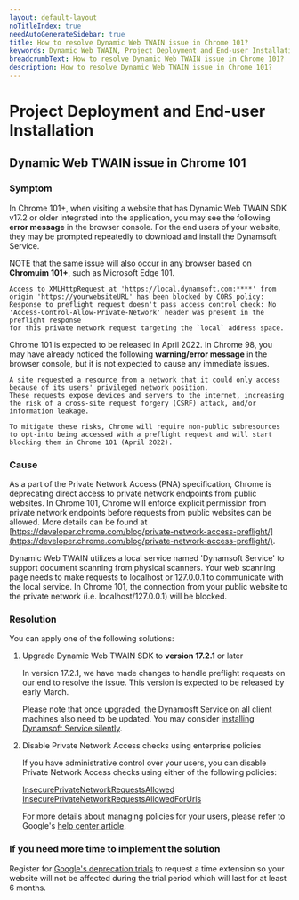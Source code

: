 ```yaml
---
layout: default-layout
noTitleIndex: true
needAutoGenerateSidebar: true
title: How to resolve Dynamic Web TWAIN issue in Chrome 101?
keywords: Dynamic Web TWAIN, Project Deployment and End-user Installation, Chrome 101, Private Network Access, preflight request
breadcrumbText: How to resolve Dynamic Web TWAIN issue in Chrome 101?
description: How to resolve Dynamic Web TWAIN issue in Chrome 101?
---
```


# Project Deployment and End-user Installation

## Dynamic Web TWAIN issue in Chrome 101

### Symptom

 In Chrome 101+, when visiting a website that has Dynamic Web TWAIN SDK v17.2 or older integrated into the application, you may see the following **error message** in the browser console. For the end users of your website, they may be prompted repeatedly to download and install the Dynamsoft Service.

NOTE that the same issue will also occur in any browser based on **Chromuim 101+**, such as Microsoft Edge 101.

```
Access to XMLHttpRequest at 'https://local.dynamsoft.com:****' from origin 'https://yourwebsiteURL' has been blocked by CORS policy: 
Response to preflight request doesn't pass access control check: No 'Access-Control-Allow-Private-Network' header was present in the preflight response 
for this private network request targeting the `local` address space.
```

Chrome 101 is expected to be released in April 2022. In Chrome 98, you may have already noticed the following **warning/error message** in the browser console, but it is not expected to cause any immediate issues.

```
A site requested a resource from a network that it could only access because of its users' privileged network position. 
These requests expose devices and servers to the internet, increasing the risk of a cross-site request forgery (CSRF) attack, and/or information leakage.

To mitigate these risks, Chrome will require non-public subresources to opt-into being accessed with a preflight request and will start blocking them in Chrome 101 (April 2022).
```

### Cause

As a part of the Private Network Access (PNA) specification, Chrome is deprecating direct access to private network endpoints from public websites. In Chrome 101, Chrome will enforce explicit permission from private network endpoints before requests from public websites can be allowed. More details can be found at [https://developer.chrome.com/blog/private-network-access-preflight/](https://developer.chrome.com/blog/private-network-access-preflight/).

Dynamic Web TWAIN utilizes a local service named 'Dynamsoft Service' to support document scanning from physical scanners. Your web scanning page needs to make requests to localhost or 127.0.0.1 to communicate with the local service. In Chrome 101, the connection from your public website to the private network (i.e. localhost/127.0.0.1) will be blocked.


### Resolution

You can apply one of the following solutions:

1. Upgrade Dynamic Web TWAIN SDK to **version 17.2.1** or later

   In version 17.2.1, we have made changes to handle preflight requests on our end to resolve the issue. This version is expected to be released by early March.

   Please note that once upgraded, the Dynamosft Service on all client machines also need to be updated. You may consider [installing Dynamsoft Service silently](https://www.dynamsoft.com/web-twain/docs/faq/can-i-install-dynamsoft-service-silently.html?ver=latest#can-i-install-dynamsoft-service-silently).

2. Disable Private Network Access checks using enterprise policies

   If you have administrative control over your users, you can disable Private Network Access checks using either of the following policies:

   [InsecurePrivateNetworkRequestsAllowed](https://chromeenterprise.google/policies/#InsecurePrivateNetworkRequestsAllowed)  
   [InsecurePrivateNetworkRequestsAllowedForUrls](https://chromeenterprise.google/policies/#InsecurePrivateNetworkRequestsAllowedForUrls)  

   For more details about managing policies for your users, please refer to Google's [help center article](https://support.google.com/chrome/a/answer/9037717).

### If you need more time to implement the solution

   Register for [Google's deprecation trials](https://developer.chrome.com/blog/origin-trials/#deprecation-trials) to request a time extension so your website will not be affected during the trial period which will last for at least 6 months.

